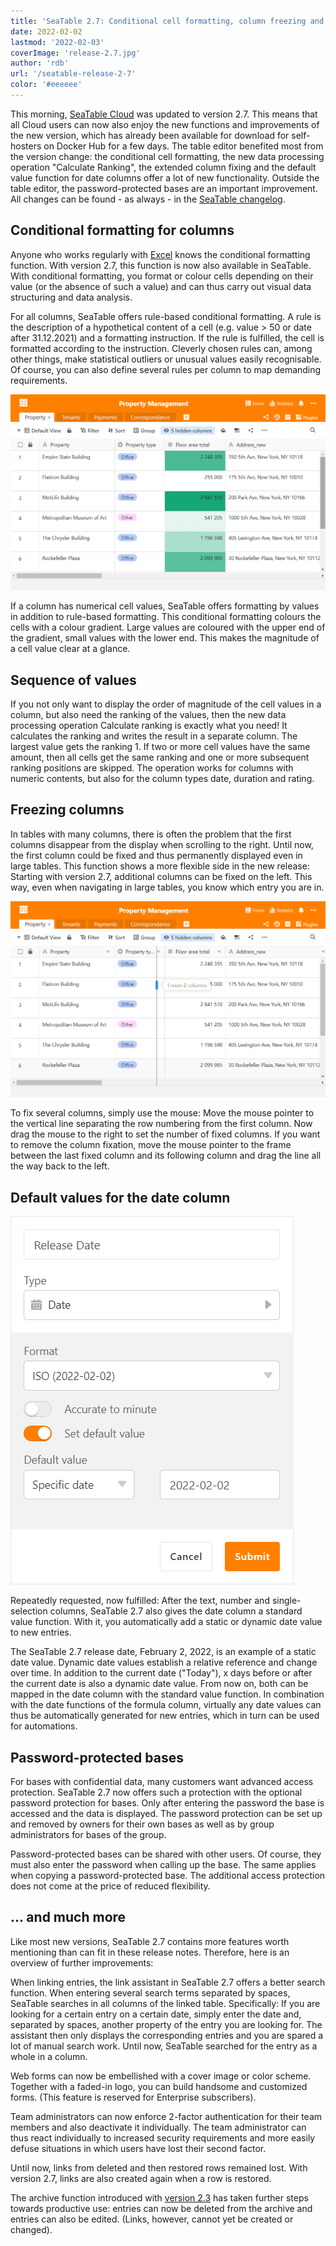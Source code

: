 ```yaml
---
title: 'SeaTable 2.7: Conditional cell formatting, column freezing and default value for date column'
date: 2022-02-02
lastmod: '2022-02-03'
coverImage: 'release-2.7.jpg'
author: 'rdb'
url: '/seatable-release-2-7'
color: '#eeeeee'
---
```


This morning, [SeaTable Cloud](https://cloud.seatable.io) was updated to version 2.7. This means that all Cloud users can now also enjoy the new functions and improvements of the new version, which has already been available for download for self-hosters on Docker Hub for a few days. The table editor benefited most from the version change: the conditional cell formatting, the new data processing operation "Calculate Ranking", the extended column fixing and the default value function for date columns offer a lot of new functionality. Outside the table editor, the password-protected bases are an important improvement. All changes can be found - as always - in the [SeaTable changelog](https://seatable.io/en/docs/changelog/version-2-7/).

## Conditional formatting for columns

Anyone who works regularly with [Excel](/en/die-besten-excel-alternativen-im-vergleich/) knows the conditional formatting function. With version 2.7, this function is now also available in SeaTable. With conditional formatting, you format or colour cells depending on their value (or the absence of such a value) and can thus carry out visual data structuring and data analysis.

For all columns, SeaTable offers rule-based conditional formatting. A rule is the description of a hypothetical content of a cell (e.g. value > 50 or date after 31.12.2021) and a formatting instruction. If the rule is fulfilled, the cell is formatted according to the instruction. Cleverly chosen rules can, among other things, make statistical outliers or unusual values easily recognisable. Of course, you can also define several rules per column to map demanding requirements.

![Conditional cell formatting](images/Conditional_cell_formatting2.png)

If a column has numerical cell values, SeaTable offers formatting by values in addition to rule-based formatting. This conditional formatting colours the cells with a colour gradient. Large values are coloured with the upper end of the gradient, small values with the lower end. This makes the magnitude of a cell value clear at a glance.

## Sequence of values

If you not only want to display the order of magnitude of the cell values in a column, but also need the ranking of the values, then the new data processing operation Calculate ranking is exactly what you need! It calculates the ranking and writes the result in a separate column. The largest value gets the ranking 1. If two or more cell values have the same amount, then all cells get the same ranking and one or more subsequent ranking positions are skipped. The operation works for columns with numeric contents, but also for the column types date, duration and rating.

## Freezing columns

In tables with many columns, there is often the problem that the first columns disappear from the display when scrolling to the right. Until now, the first column could be fixed and thus permanently displayed even in large tables. This function shows a more flexible side in the new release: Starting with version 2.7, additional columns can be fixed on the left. This way, even when navigating in large tables, you know which entry you are in.

![](images/Freeze-columns.png)

To fix several columns, simply use the mouse: Move the mouse pointer to the vertical line separating the row numbering from the first column. Now drag the mouse to the right to set the number of fixed columns. If you want to remove the column fixation, move the mouse pointer to the frame between the last fixed column and its following column and drag the line all the way back to the left.

## Default values for the date column

![Default value function for date columns](images/Default_value_date_column.png)

Repeatedly requested, now fulfilled: After the text, number and single-selection columns, SeaTable 2.7 also gives the date column a standard value function. With it, you automatically add a static or dynamic date value to new entries.

The SeaTable 2.7 release date, February 2, 2022, is an example of a static date value. Dynamic date values establish a relative reference and change over time. In addition to the current date ("Today"), x days before or after the current date is also a dynamic date value. From now on, both can be mapped in the date column with the standard value function. In combination with the date functions of the formula column, virtually any date values can thus be automatically generated for new entries, which in turn can be used for automations.

## Password-protected bases

For bases with confidential data, many customers want advanced access protection. SeaTable 2.7 now offers such a protection with the optional password protection for bases. Only after entering the password the base is accessed and the data is displayed. The password protection can be set up and removed by owners for their own bases as well as by group administrators for bases of the group.

Password-protected bases can be shared with other users. Of course, they must also enter the password when calling up the base. The same applies when copying a password-protected base. The additional access protection does not come at the price of reduced flexibility.

## ... and much more

Like most new versions, SeaTable 2.7 contains more features worth mentioning than can fit in these release notes. Therefore, here is an overview of further improvements:

When linking entries, the link assistant in SeaTable 2.7 offers a better search function. When entering several search terms separated by spaces, SeaTable searches in all columns of the linked table. Specifically: If you are looking for a certain entry on a certain date, simply enter the date and, separated by spaces, another property of the entry you are looking for. The assistant then only displays the corresponding entries and you are spared a lot of manual search work. Until now, SeaTable searched for the entry as a whole in a column.

Web forms can now be embellished with a cover image or color scheme. Together with a faded-in logo, you can build handsome and customized forms. (This feature is reserved for Enterprise subscribers).

Team administrators can now enforce 2-factor authentication for their team members and also deactivate it individually. The team administrator can thus react individually to increased security requirements and more easily defuse situations in which users have lost their second factor.

Until now, links from deleted and then restored rows remained lost. With version 2.7, links are also created again when a row is restored.

The archive function introduced with [version 2.3](/en/seatable-release-2-3) has taken further steps towards productive use: entries can now be deleted from the archive and entries can also be edited. (Links, however, cannot yet be created or changed).
